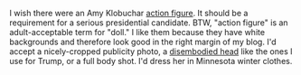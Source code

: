 I wish there were an Amy Klobuchar <a href="https://duckduckgo.com/?q=klobuchar+action+figure&t=h_&iax=images&ia=images">action figure</a>. It should be a requirement for a serious presidential candidate. BTW, "action figure" is an adult-acceptable term for "doll." I like them because they have white backgrounds and therefore look good in the right margin of my blog. I'd accept a nicely-cropped publicity photo, a <a href="https://www.google.com/search?safe=off&rlz=1C5CHFA_enUS743US747&sxsrf=ACYBGNRAn_hn0qhFy73cHX9vwDBSGIcSmA:1571407618476&q=site:scripting.com+trump+head&tbm=isch&source=univ&sa=X&ved=2ahUKEwjy4ZXH_aXlAhWswFkKHaO6BpAQsAR6BAgJEAE&biw=1139&bih=1119">disembodied head</a> like the ones I use for Trump, or a full body shot. I'd dress her in Minnesota winter clothes.
